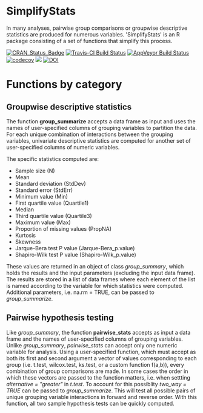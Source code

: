 # SimplifyStats
In many analyses, pairwise group comparisons or groupwise descriptive statistics are produced for numerous variables. 'SimplifyStats' is an R package consisting of a set of functions that simplify this process.


[![CRAN_Status_Badge](http://www.r-pkg.org/badges/version/SimplifyStats)](https://cran.r-project.org/package=SimplifyStats)
[![Travis-CI Build Status](https://travis-ci.org/zcolburn/SimplifyStats.svg?branch=master)](https://travis-ci.org/zcolburn/SimplifyStats)
[![AppVeyor Build Status](https://ci.appveyor.com/api/projects/status/github/zcolburn/SimplifyStats?branch=master&svg=true)](https://ci.appveyor.com/project/zcolburn/SimplifyStats)
[![codecov](https://codecov.io/gh/zcolburn/SimplifyStats/branch/master/graph/badge.svg)](https://codecov.io/gh/zcolburn/SimplifyStats)
[![](https://cranlogs.r-pkg.org/badges/SimplifyStats)](https://cran.r-project.org/package=SimplifyStats)
[![DOI](https://zenodo.org/badge/138657516.svg)](https://zenodo.org/badge/latestdoi/138657516)

# Functions by category
## Groupwise descriptive statistics
The function **group_summarize** accepts a data frame as input and uses the names of user-specified columns of grouping variables to partition the data. For each unique combination of interactions between the grouping variables, univariate descriptive statistics are computed for another set of user-specified columns of numeric variables.


The specific statistics computed are:
* Sample size (N)
* Mean
* Standard deviation (StdDev)
* Standard error (StdErr)
* Minimum value (Min)
* First quartile value (Quartile1)
* Median
* Third quartile value (Quartile3)
* Maximum value (Max)
* Proportion of missing values (PropNA)
* Kurtosis
* Skewness
* Jarque-Bera test P value (Jarque-Bera_p.value)
* Shapiro-Wilk test P value (Shapiro-Wilk_p.value)


These values are returned in an object of class *group_summary*, which holds the results and the input parameters (excluding the input data frame). The results are stored in a list of data frames where each element of the list is named according to the variable for which statistics were computed. Additional parameters, i.e. na.rm = TRUE, can be passed to *group_summarize*.

## Pairwise hypothesis testing
Like *group_summary*, the function **pairwise_stats** accepts as input a data frame and the names of user-specified columns of grouping variables. Unlike *group_summary*, *pairwise_stats* can accept only one numeric variable for analysis. Using a user-specified function, which must accept as both its first and second argument a vector of values corresponding to each group (i.e. t.test, wilcox.test, ks.test, or a custom function f(a,b)), every combination of group comparisons are made. In some cases the order in which these vectors are passed to the function matters, i.e. when settting *alternative = "greater"* in *t.test*. To account for this possiblity *two_way = TRUE* can be passed to *group_summarize*. This will test all possible pairs of unique grouping variable interactions in forward and reverse order. With this function, all two sample hypothesis tests can be quickly computed.
